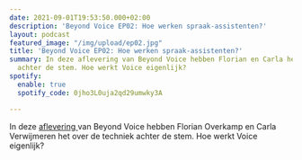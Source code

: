 ```yaml
---
date: 2021-09-01T19:53:50.000+02:00
description: 'Beyond Voice EP02: Hoe werken spraak-assistenten?'
layout: podcast
featured_image: "/img/upload/ep02.jpg"
title: 'Beyond Voice EP02: Hoe werken spraak-assistenten?'
summary: In deze aflevering van Beyond Voice hebben Florian en Carla het over de techniek
  achter de stem. Hoe werkt Voice eigenlijk?
spotify:
  enable: true
  spotify_code: 0jho3L0uja2qd29umwky3A

---
```

In deze [aflevering ](https://beyondvoice.fm/podcast/beyond-voice-ep02-hoe-werken-spraak-assistenten/)van Beyond Voice hebben Florian Overkamp en Carla Verwijmeren het over de techniek achter de stem. Hoe werkt Voice eigenlijk?
